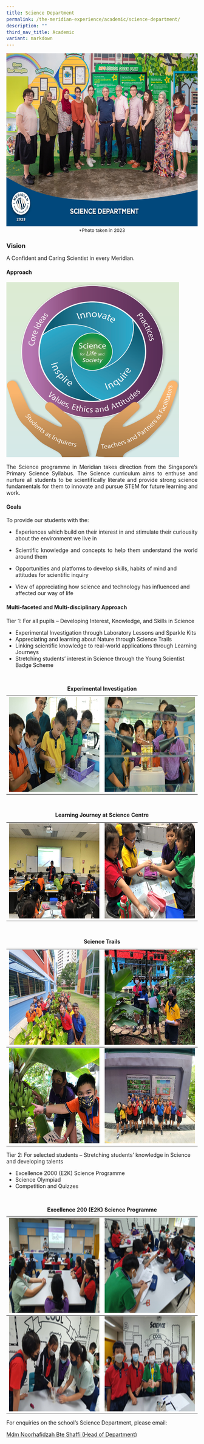 ```yaml
---
title: Science Department
permalink: /the-meridian-experience/academic/science-department/
description: ""
third_nav_title: Academic
variant: markdown
---
```

<img src="/images/Our%20Staff/2023%20Dept%20Photos/Science__Formal_min.jpg" style="width:650px;height:455px;float:center">

<p style="margin-bottom:0; margin-top:0; font-size: 12px; text-align:center;">*Photo taken in 2023</p>

<h3 style="margin-bottom:0; margin-top:1;"> Vision</h3>

<p align="justify">A Confident and Caring Scientist in every Meridian.</p>

#### Approach

<img src="/images/The%20Meridian%20Experience/Science%20Dept/2024_Sci1.png" style="width:455px;height:460px;float:center">

<p align="justify">The Science programme in Meridian takes direction from the Singapore’s Primary Science Syllabus. The Science curriculum aims to enthuse and nurture all students to be scientifically literate and provide strong science fundamentals for them to innovate and pursue STEM for future learning and work.</p>


#### Goals
To provide our students with the:

*   <p align="justify">Experiences which build on their interest in and stimulate their curiousity about the environment we live in</p>
    
*  <p align="justify"> Scientific knowledge and concepts to help them understand the world around them</p>
    
*   Opportunities and platforms to develop skills, habits of mind and attitudes for scientific inquiry  
    
*   View of appreciating how science and technology has influenced and affected our way of life

#### Multi-faceted and Multi-disciplinary Approach
<span>Tier 1: For all pupils – Developing Interest, Knowledge, and Skills in Science</span>
* Experimental Investigation through Laboratory Lessons and Sparkle Kits  
* Appreciating and learning about Nature through Science Trails
* Linking scientific knowledge to real-world applications through Learning Journeys
* Stretching students’ interest in Science through the Young Scientist Badge Scheme

<br>

<table style="width:100%">

  <tbody><tr>
		</tr></tbody><caption><b>Experimental Investigation</b></caption>
    <tbody><tr><td><img src="/images/The%20Meridian%20Experience/Science%20Dept/2024_Sci2.png" style="width:350px;height:250px;float:center"></td>
    <td><img src="/images/The%20Meridian%20Experience/Science%20Dept/2024_Sci3.png" style="width:350px;height:250px;float:center"></td>
	</tr>
	
</tbody></table>
<br>
<table style="width:100%">

  <tbody><tr>
		</tr></tbody><caption><b>Learning Journey at Science Centre</b></caption>
    <tbody><tr><td><img src="/images/The%20Meridian%20Experience/Science%20Dept/2024_Sci4.png" style="width:350px;height:250px;float:center"></td>
    <td><img src="/images/The%20Meridian%20Experience/Science%20Dept/2024_Sci5.png" style="width:350px;height:250px;float:center"></td>
	</tr>
	
</tbody></table>
<br>
<table style="width:100%">

  <tbody><tr>
		</tr></tbody><caption><b>Science Trails</b></caption>
    <tbody><tr><td><img src="/images/The%20Meridian%20Experience/Science%20Dept/2024_Sci6.png" style="width:350px;height:250px;float:center"></td>
    <td><img src="/images/The%20Meridian%20Experience/Science%20Dept/2024_Sci7.png" style="width:350px;height:250px;float:center"></td>
	</tr>
	<tr>
		</tr></tbody>
    <tbody><tr><td><img src="/images/The%20Meridian%20Experience/Science%20Dept/2024_Sci8.png" style="width:350px;height:250px;float:center"></td>
    <td><img src="/images/The%20Meridian%20Experience/Science%20Dept/2024_Sci9.png" style="width:350px;height:250px;float:center"></td>
	</tr>
</tbody></table>

<span>Tier 2: For selected students – Stretching students’ knowledge in Science and developing talents</span>
*  Excellence 2000 (E2K) Science Programme  
* Science Olympiad
* Competition and Quizzes
<br>

<table style="width:100%">

  <tbody><tr>
		</tr></tbody><caption><b>Excellence 200 (E2K) Science Programme</b></caption>
    <tbody><tr><td><img src="/images/The%20Meridian%20Experience/Science%20Dept/2024_Sci10.png" style="width:350px;height:250px;float:center"></td>
    <td><img src="/images/The%20Meridian%20Experience/Science%20Dept/2024_Sci11.png" style="width:350px;height:250px;float:center"></td>
	</tr>
	<tr>
		</tr></tbody>
    <tbody><tr><td><img src="/images/The%20Meridian%20Experience/Science%20Dept/2024_Sci12.png" style="width:350px;height:250px;float:center"></td>
    <td><img src="/images/The%20Meridian%20Experience/Science%20Dept/2024_Sci13.png" style="width:350px;height:250px;float:center"></td>
	</tr>
</tbody></table>

<p>For enquiries on the school’s Science Department, please email:</p>
<a href="mailto:noorhafidzah_shaffi@moe.edu.sg">Mdm Noorhafidzah Bte Shaffi (Head of Department)</a>